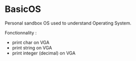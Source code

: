 # BasicOS

Personal sandbox OS used to understand Operating System.

Fonctionnality :
* print char on VGA
* print string on VGA
* print integer (decimal) on VGA